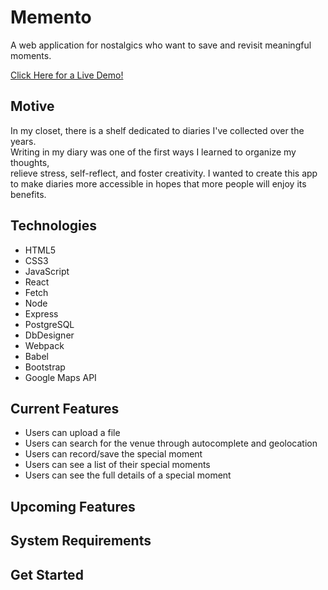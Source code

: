 # Memento

A web application for nostalgics who want to save and revisit meaningful moments.

[Click Here for a Live Demo!](https://memento.sangahkim.com/)

## Motive
In my closet, there is a shelf dedicated to diaries I've collected over the years.  
Writing in my diary was one of the first ways I learned to organize my thoughts,  
relieve stress, self-reflect, and foster creativity. I wanted to create this app  
to make diaries more accessible in hopes that more people will enjoy its benefits.

## Technologies
- HTML5   
- CSS3   
- JavaScript  
- React  
- Fetch  
- Node  
- Express  
- PostgreSQL  
- DbDesigner  
- Webpack  
- Babel  
- Bootstrap  
- Google Maps API

## Current Features
- Users can upload a file
- Users can search for the venue through autocomplete and geolocation  
- Users can record/save the special moment 
- Users can see a list of their special moments
- Users can see the full details of a special moment

## Upcoming Features

## System Requirements

## Get Started
